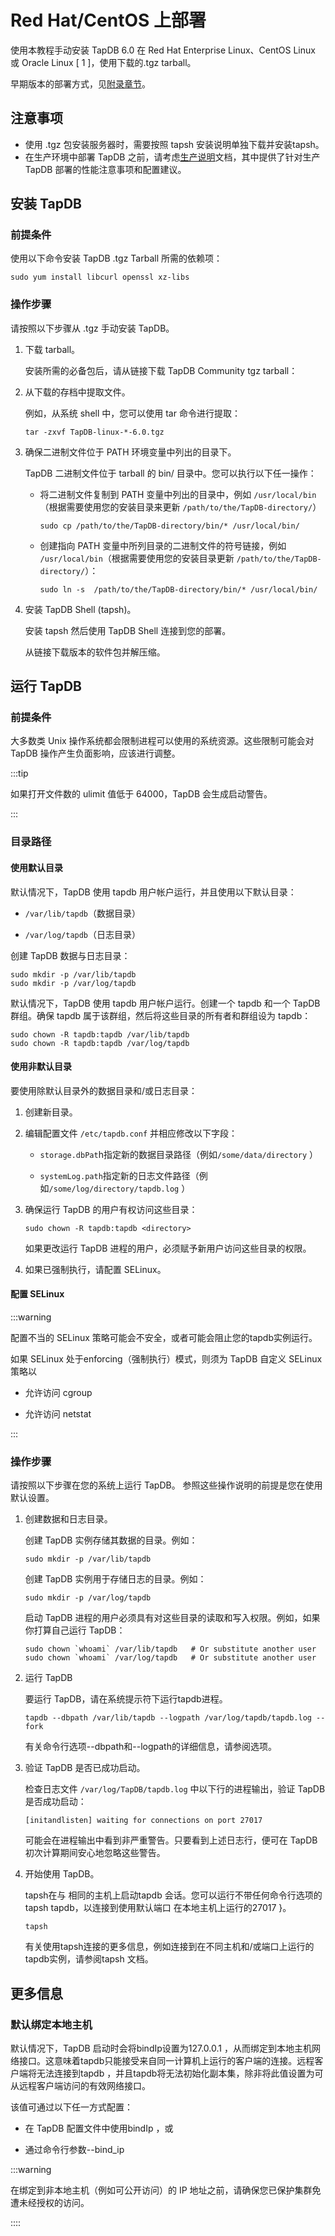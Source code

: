 # Red Hat/CentOS 上部署

使用本教程手动安装 TapDB 6.0 在 Red Hat Enterprise Linux、CentOS Linux 或 Oracle Linux [ 1 ]，使用下载的.tgz tarball。

早期版本的部署方式，见[附录章节](../appendix/install-on-ubuntu-v4.md)。

## 注意事项

* 使用 .tgz 包安装服务器时，需要按照 tapsh 安装说明单独下载并安装tapsh。
* 在生产环境中部署 TapDB 之前，请考虑[生产说明](../administration/production-notes.md)文档，其中提供了针对生产 TapDB 部署的性能注意事项和配置建议。

## 安装 TapDB

### 前提条件

使用以下命令安装 TapDB .tgz Tarball 所需的依赖项：

```
sudo yum install libcurl openssl xz-libs
```

### 操作步骤

请按照以下步骤从 .tgz 手动安装 TapDB。

1. 下载 tarball。

    安装所需的必备包后，请从链接下载 TapDB Community tgz tarball：

2. 从下载的存档中提取文件。

    例如，从系统 shell 中，您可以使用 tar 命令进行提取：

    ```
    tar -zxvf TapDB-linux-*-6.0.tgz
    ```

3. 确保二进制文件位于 PATH 环境变量中列出的目录下。

    TapDB 二进制文件位于 tarball 的 bin/ 目录中。您可以执行以下任一操作：

    - 将二进制文件复制到 PATH 变量中列出的目录中，例如 `/usr/local/bin`（根据需要使用您的安装目录来更新 `/path/to/the/TapDB-directory/`）

        ```
        sudo cp /path/to/the/TapDB-directory/bin/* /usr/local/bin/
        ```

    - 创建指向 PATH 变量中所列目录的二进制文件的符号链接，例如 `/usr/local/bin`（根据需要使用您的安装目录更新 `/path/to/the/TapDB-directory/`）：

        ```
        sudo ln -s  /path/to/the/TapDB-directory/bin/* /usr/local/bin/
        ```
    
4. 安装 TapDB Shell (tapsh)。

   安装 tapsh 然后使用 TapDB Shell 连接到您的部署。

   从链接下载版本的软件包并解压缩。

## 运行 TapDB

### 前提条件

大多数类 Unix 操作系统都会限制进程可以使用的系统资源。这些限制可能会对 TapDB 操作产生负面影响，应该进行调整。

:::tip

如果打开文件数的 ulimit 值低于 64000，TapDB 会生成启动警告。

:::

### 目录路径

#### 使用默认目录

默认情况下，TapDB 使用 tapdb 用户帐户运行，并且使用以下默认目录：

- `/var/lib/tapdb`（数据目录）

- `/var/log/tapdb`（日志目录）

创建 TapDB 数据与日志目录：

```
sudo mkdir -p /var/lib/tapdb
sudo mkdir -p /var/log/tapdb
```

默认情况下，TapDB 使用 tapdb 用户帐户运行。创建一个 tapdb 和一个 TapDB 群组。确保 tapdb 属于该群组，然后将这些目录的所有者和群组设为 tapdb：

```
sudo chown -R tapdb:tapdb /var/lib/tapdb
sudo chown -R tapdb:tapdb /var/log/tapdb
```

#### 使用非默认目录

要使用除默认目录外的数据目录和/或日志目录：

1. 创建新目录。

2. 编辑配置文件 `/etc/tapdb.conf` 并相应修改以下字段：

   - `storage.dbPat`h指定新的数据目录路径（例如`/some/data/directory` ）

   - `systemLog.path`指定新的日志文件路径（例如`/some/log/directory/tapdb.log` ）

3. 确保运行 TapDB 的用户有权访问这些目录：

    ```
    sudo chown -R tapdb:tapdb <directory>
    ```

    如果更改运行 TapDB 进程的用户，必须赋予新用户访问这些目录的权限。

4. 如果已强制执行，请配置 SELinux。

#### 配置 SELinux

:::warning

配置不当的 SELinux 策略可能会不安全，或者可能会阻止您的tapdb实例运行。

如果 SELinux 处于enforcing（强制执行）模式，则须为 TapDB 自定义 SELinux 策略以

- 允许访问 cgroup

- 允许访问 netstat

:::

### 操作步骤

请按照以下步骤在您的系统上运行 TapDB。 参照这些操作说明的前提是您在使用默认设置。

1. 创建数据和日志目录。

    创建 TapDB 实例存储其数据的目录。例如：

    ```
    sudo mkdir -p /var/lib/tapdb
    ```

    创建 TapDB 实例用于存储日志的目录。例如：

    ```
    sudo mkdir -p /var/log/tapdb
    ```

    启动 TapDB 进程的用户必须具有对这些目录的读取和写入权限。例如，如果你打算自己运行 TapDB：

    ```
    sudo chown `whoami` /var/lib/tapdb   # Or substitute another user
    sudo chown `whoami` /var/log/tapdb   # Or substitute another user
    ```
2. 运行 TapDB

    要运行 TapDB，请在系统提示符下运行tapdb进程。

    ```
    tapdb --dbpath /var/lib/tapdb --logpath /var/log/tapdb/tapdb.log --fork
    ```

    有关命令行选项--dbpath和--logpath的详细信息，请参阅选项。

3. 验证 TapDB 是否已成功启动。

    检查日志文件 `/var/log/TapDB/tapdb.log` 中以下行的进程输出，验证 TapDB 是否成功启动：

    ```
    [initandlisten] waiting for connections on port 27017
    ```

    可能会在进程输出中看到非严重警告。只要看到上述日志行，便可在 TapDB 初次计算期间安心地忽略这些警告。

4. 开始使用 TapDB。

    tapsh在与 相同的主机上启动tapdb 会话。您可以运行不带任何命令行选项的tapsh tapdb，以连接到使用默认端口 在本地主机上运行的27017 }。

    ```
    tapsh
    ```

    有关使用tapsh连接的更多信息，例如连接到在不同主机和/或端口上运行的tapdb实例，请参阅tapsh 文档。

## 更多信息

### 默认绑定本地主机

默认情况下，TapDB 启动时会将bindIp设置为127.0.0.1 ，从而绑定到本地主机网络接口。这意味着tapdb只能接受来自同一计算机上运行的客户端的连接。远程客户端将无法连接到tapdb ，并且tapdb将无法初始化副本集，除非将此值设置为可从远程客户端访问的有效网络接口。

该值可通过以下任一方式配置：

- 在 TapDB 配置文件中使用bindIp ，或

- 通过命令行参数--bind_ip

:::warning

在绑定到非本地主机（例如可公开访问）的 IP 地址之前，请确保您已保护集群免遭未经授权的访问。

::::
